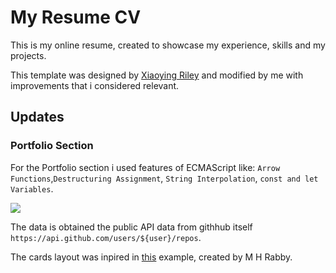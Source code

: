 # My Resume CV

This is my online resume, created to showcase my experience, skills and my projects.

This template was designed by [Xiaoying Riley](http://themes.3rdwavemedia.com) and modified by me with improvements that i considered relevant.

## Updates

### Portfolio Section

For the Portfolio section i used features of ECMAScript like: `Arrow Functions`,`Destructuring Assignment`, `String Interpolation`, `const and let Variables`.

![](https://media.giphy.com/media/H4oHSB0NXmvKiesbH1/giphy.gif)

The data is obtained the public API data from githhub itself `https://api.github.com/users/${user}/repos`.

The cards layout was inpired in [this](https://codepen.io/mhrkit/pen/GGqdvr?editors=1010) example, created by M H Rabby.
